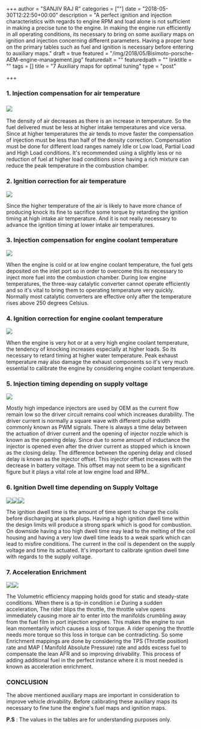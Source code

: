 +++
author = "SANJIV RAJ R"
categories = [""]
date = "2018-05-30T12:22:50+00:00"
description = "A perfect ignition and injection characteristics with regards to engine RPM and load alone is not sufficient in making a precise tune to the engine. In making the engine run efficiently in all operating conditions, its necessary to bring on some auxiliary maps on ignition and injection concerning different parameters. Having a proper tune on the primary tables such as fuel and ignition is necessary before entering to auxiliary maps."
draft = true
featured = "/img/2018/05/Bisimoto-porsche-AEM-engine-management.jpg"
featuredalt = ""
featuredpath = ""
linktitle = ""
tags = []
title = "7 Auxiliary maps for optimal tuning"
type = "post"

+++
### 1. Injection compensation for air temperature

### ![](/img/2018/06/1111.jpg)

The density of air decreases as there is an increase in temperature. So the fuel delivered must be less at higher intake temperatures and vice versa. Since at higher temperatures the air tends to move faster the compensation of injection must be less than half of the density correction. Compensation must be done for different load ranges namely Idle or Low load, Partial Load and High Load conditions. It's recommended using a slightly less or no reduction of fuel at higher load conditions since having a rich mixture can reduce the peak temperature in the combustion chamber.

### 2. Ignition correction for air temperature

![](/img/2018/06/2222.jpg)

Since the higher temperature of the air is likely to have more chance of producing knock its fine to sacrifice some torque by retarding the ignition timing at high intake air temperature. And it is not really necessary to advance the ignition timing at lower intake air temperatures.

### 3. Injection compensation for engine coolant temperature

![](/img/2018/06/3333.jpg)

When the engine is cold or at low engine coolant temperature, the fuel gets deposited on the inlet port so in order to overcome this its necessary to inject more fuel into the combustion chamber. During low engine temperatures, the three-way catalytic converter cannot operate efficiently and so it's vital to bring them to operating temperature very quickly. Normally most catalytic converters are effective only after the temperature rises above 250 degrees Celsius.

### 4. Ignition correction for engine coolant temperature

![](/img/2018/06/4444.jpg)

When the engine is very hot or at a very high engine coolant temperature, the tendency of knocking increases especially at higher loads. So its necessary to retard timing at higher water temperature. Peak exhaust temperature may also damage the exhaust components so it's very much essential to calibrate the engine by considering engine coolant temperature.

### 5. Injection timing depending on supply voltage

![](/img/2018/06/5555.jpg)

Mostly high impedance injectors are used by OEM as the current flow remain low so the driver circuit remains cool which increases durability. The driver current is normally a square wave with different pulse width commonly known as PWM signals. There is always a time delay between the actuation of driver current and the opening of injector nozzle which is known as the opening delay. Since due to some amount of inductance the injector is opened even after the driver current as stopped which is known as the closing delay. The difference between the opening delay and closed delay is known as the injector offset. This injector offset increases with the decrease in battery voltage. This offset may not seem to be a significant figure but it plays a vital role at low engine load and RPM..

### 6. Ignition Dwell time depending on Supply Voltage

![](/img/2018/06/6666.jpg)![](/img/2018/06/7777.jpg)![](/img/2018/06/6666.jpg)

The ignition dwell time is the amount of time spent to charge the coils before discharging at spark plugs. Having a high ignition dwell time within the design limits will produce a strong spark which is good for combustion. On downside having a too high dwell time may lead to the melting of the coil housing and having a very low dwell time leads to a weak spark which can lead to misfire conditions. The current in the coil is dependent on the supply voltage and time its actuated. It's important to calibrate ignition dwell time with regards to the supply voltage.

### 7. Acceleration Enrichment

![](/img/2018/06/7777.jpg)![](/img/2018/06/7777.jpg)

The Volumetric efficiency mapping holds good for static and steady-state conditions. When there is a tip-in condition i.e During a sudden acceleration, The rider blips the throttle, the throttle valve opens immediately causing more air to enter into the manifolds crumbling away from the fuel film in port injection engines. This makes the engine to run lean momentarily which causes a loss of torque. A rider opening the throttle needs more torque so this loss in torque can be contradicting. So some Enrichment mappings are done by considering the TPS (Throttle position) rate and MAP ( Manifold Absolute Pressure) rate and adds excess fuel to compensate the lean AFR and so improving drivability. This process of adding additional fuel in the perfect instance where it is most needed is known as acceleration enrichment.

### CONCLUSION

The above mentioned auxiliary maps are important in consideration to improve vehicle drivability. Before calibrating these auxiliary maps its necessary to fine tune the engine's fuel maps and ignition maps.

**P.S** : The values in the tables are for understanding purposes only.